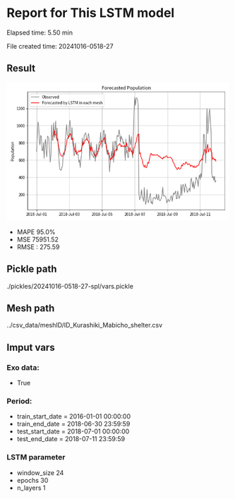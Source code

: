 
# Report for This LSTM model 
Elapsed time: 5.50 min

File created time: 20241016-0518-27

## Result 
<img src="20241016-0518-27.png" width='600'/>

- MAPE	95.0%
- MSE 	75951.52
- RMSE : 275.59

## Pickle path
./pickles/20241016-0518-27-spl/vars.pickle

## Mesh path
../csv_data/meshID/ID_Kurashiki_Mabicho_shelter.csv

## Imput vars

### Exo data:
- True

### Period:
- train_start_date    = 2016-01-01 00:00:00
- train_end_date      = 2018-06-30 23:59:59
- test_start_date     = 2018-07-01 00:00:00  
- test_end_date       = 2018-07-11 23:59:59

### LSTM parameter
- window_size	24
- epochs	30
- n_layers	1

